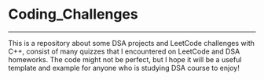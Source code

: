 # Coding_Challenges

-----

This is a repository about some DSA projects and LeetCode challenges with C++, consist of many quizzes that I encountered on LeetCode and DSA homeworks. The code might not be perfect, but I hope it will be a useful template and example for anyone who is studying DSA course to enjoy!
